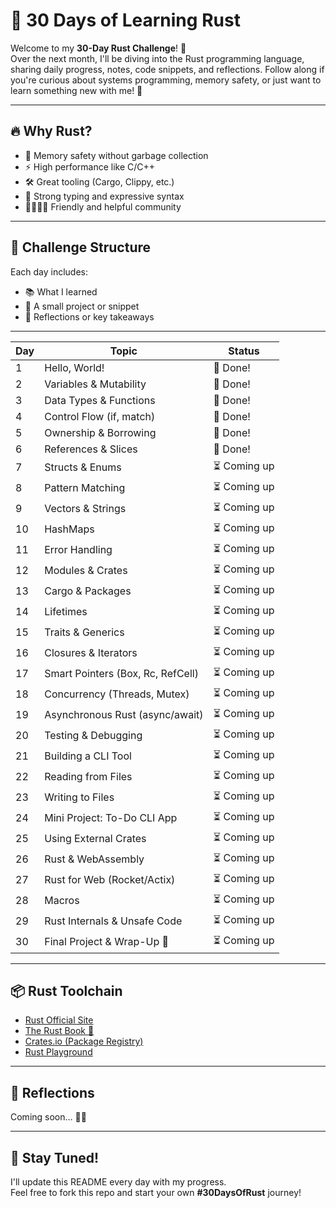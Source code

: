 # 🦀 30 Days of Learning Rust
	
Welcome to my **30-Day Rust Challenge**! 🚀  
Over the next month, I'll be diving into the Rust programming language, sharing daily progress, notes, code snippets, and reflections. Follow along if you're curious about systems programming, memory safety, or just want to learn something new with me! 🙌

---

## 🔥 Why Rust?

- 💾 Memory safety without garbage collection  
- ⚡ High performance like C/C++  
- 🛠️ Great tooling (Cargo, Clippy, etc.)  
- 🧠 Strong typing and expressive syntax  
- 👨‍👩‍👧‍👦 Friendly and helpful community  

---

## 📅 Challenge Structure

Each day includes:
- 📚 What I learned  
- 🧪 A small project or snippet  
- 📝 Reflections or key takeaways  

---


| Day | Topic                            | Status        |
|-----|----------------------------------|---------------|
| 1   | Hello, World!                    | 🦀 Done!      |
| 2   | Variables & Mutability           | 🦀 Done!      |
| 3   | Data Types & Functions           | 🦀 Done!      |
| 4   | Control Flow (if, match)         | 🦀 Done!      |
| 5   | Ownership & Borrowing            | 🦀 Done!      |
| 6   | References & Slices              | 🦀 Done!      |
| 7   | Structs & Enums                  | ⏳ Coming up  |
| 8   | Pattern Matching                 | ⏳ Coming up  |
| 9   | Vectors & Strings                | ⏳ Coming up  |
| 10  | HashMaps                         | ⏳ Coming up  |
| 11  | Error Handling                   | ⏳ Coming up  |
| 12  | Modules & Crates                 | ⏳ Coming up  |
| 13  | Cargo & Packages                 | ⏳ Coming up  |
| 14  | Lifetimes                        | ⏳ Coming up  |
| 15  | Traits & Generics                | ⏳ Coming up  |
| 16  | Closures & Iterators             | ⏳ Coming up  |
| 17  | Smart Pointers (Box, Rc, RefCell)| ⏳ Coming up  |
| 18  | Concurrency (Threads, Mutex)     | ⏳ Coming up  |
| 19  | Asynchronous Rust (async/await)  | ⏳ Coming up  |
| 20  | Testing & Debugging              | ⏳ Coming up  |
| 21  | Building a CLI Tool              | ⏳ Coming up  |
| 22  | Reading from Files               | ⏳ Coming up  |
| 23  | Writing to Files                 | ⏳ Coming up  |
| 24  | Mini Project: To-Do CLI App      | ⏳ Coming up  |
| 25  | Using External Crates            | ⏳ Coming up  |
| 26  | Rust & WebAssembly               | ⏳ Coming up  |
| 27  | Rust for Web (Rocket/Actix)      | ⏳ Coming up  |
| 28  | Macros                           | ⏳ Coming up  |
| 29  | Rust Internals & Unsafe Code     | ⏳ Coming up  |
| 30  | Final Project & Wrap-Up 🎉       | ⏳ Coming up  |

---

## 📦 Rust Toolchain

- [Rust Official Site](https://www.rust-lang.org)
- [The Rust Book 📖](https://doc.rust-lang.org/book/)
- [Crates.io (Package Registry)](https://crates.io/)
- [Rust Playground](https://play.rust-lang.org/)

---

## 🧠 Reflections

Coming soon… 📘✨

---

## 🦀 Stay Tuned!

I'll update this README every day with my progress.  
Feel free to fork this repo and start your own **#30DaysOfRust** journey!
